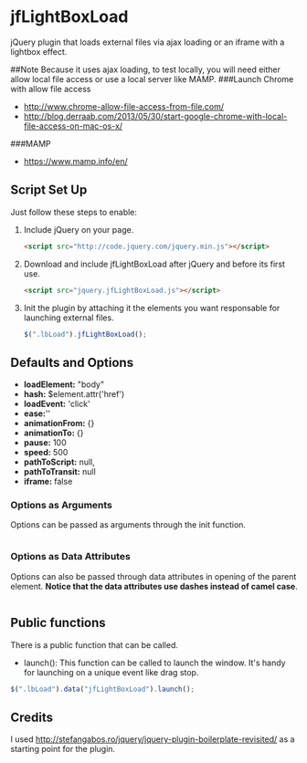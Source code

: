 # jfLightBoxLoad
jQuery plugin that loads external files via ajax loading or an iframe with a lightbox effect. 

##Note
Because it uses ajax loading, to test locally, you will need either allow local file access or use a local server like MAMP.
###Launch Chrome with allow file access
* <a href="http://www.chrome-allow-file-access-from-file.com/">http://www.chrome-allow-file-access-from-file.com/</a>
* <a href="http://blog.derraab.com/2013/05/30/start-google-chrome-with-local-file-access-on-mac-os-x/">http://blog.derraab.com/2013/05/30/start-google-chrome-with-local-file-access-on-mac-os-x/</a>

###MAMP
* <a href="https://www.mamp.info/en/">https://www.mamp.info/en/</a>


## Script Set Up
Just follow these steps to enable:

1. Include jQuery on your page.

    ```html
    <script src="http://code.jquery.com/jquery.min.js"></script>
    ```

2. Download and include jfLightBoxLoad after jQuery and before its first use.

    ```html
    <script src="jquery.jfLightBoxLoad.js"></script>
    ```

3. Init the plugin by attaching it the elements you want responsable for launching external files.
    ```js
    $(".lbLoad").jfLightBoxLoad();
    ```

## Defaults and Options
* __loadElement:__ "body"
* __hash:__ $element.attr('href')
* __loadEvent:__ 'click'
* __ease:__''
* __animationFrom:__ {}
* __animationTo:__ {}
* __pause:__ 100
* __speed:__ 500
* __pathToScript:__ null,
* __pathToTransit:__ null
* __iframe:__ false

### Options as Arguments
Options can be passed as arguments through the init function.
```js

```
	
### Options as Data Attributes
Options can also be passed through data attributes in opening of the parent element. __Notice that the data attributes use dashes instead of camel case__.
```html

```

## Public functions
There is a public function that can be called.
* launch(): This function can be called to launch the window. It's handy for launching on a unique event like drag stop.

```js
$(".lbLoad").data("jfLightBoxLoad").launch();
```

## Credits
I used http://stefangabos.ro/jquery/jquery-plugin-boilerplate-revisited/ as a starting point for the plugin.


